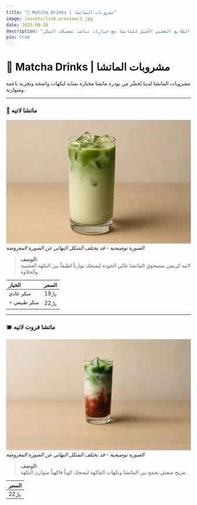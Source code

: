```yaml
---
title: "🍵 Matcha Drinks | مشروبات الماتشا"
image: /assets/link-preview/3.jpg
date: 2025-08-20
description: "مشروبات الماتشا بنكهات متوازنة تُبرز الطابع العشبي الأصيل للماتشا مع خيارات تناسب تفضيلات السكر."
pin: true
---
```


# 🍵 Matcha Drinks | مشروبات الماتشا

مشروبات الماتشا لدينا تُحضَّر من بودرة ماتشا مختارة بعناية لنكهات واضحة وتجربة ناعمة ومتوازنة.

---

### 🍵 ماتشا لاتيه

![ماتشا لاتيه](/assets/Menu/Matcha.png)
_الصورة توضيحية - قد يختلف الشكل النهائي عن الصورة المعروضة_

> **الوصف:**  
لاتيه كريمي بمسحوق الماتشا عالي الجودة ليمنحك توازناً لطيفاً بين النكهة العشبية والحلاوة.

| **الخيار** | **السعر** |
|:-----------|:---------:|
| سكر عادي | 19﷼ |
| ⭐ سكر طبيعي | 22﷼ |

---

### 🫐 ماتشا فروت لاتيه

![ماتشا لاتيه](/assets/Menu/Matcha-Latte.webp)
_الصورة توضيحية - قد يختلف الشكل النهائي عن الصورة المعروضة_

> **الوصف:**  
مزيج منعش يجمع بين الماتشا ونكهات الفاكهة ليمنحك كوباً فاكهياً متوازن النكهة.

| **السعر** |
|------------|
| 22﷼ |

